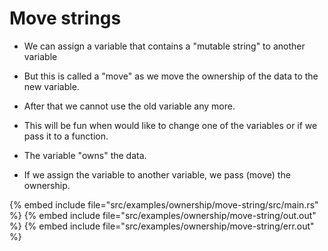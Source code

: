 # Move strings

* We can assign a variable that contains a "mutable string" to another variable
* But this is called a "move" as we move the ownership of the data to the new variable.
* After that we cannot use the old variable any more.
* This will be fun when would like to change one of the variables or if we pass it to a function.

* The variable "owns" the data.
* If we assign the variable to another variable, we pass (move) the ownership.

{% embed include file="src/examples/ownership/move-string/src/main.rs" %}
{% embed include file="src/examples/ownership/move-string/out.out" %}
{% embed include file="src/examples/ownership/move-string/err.out" %}



